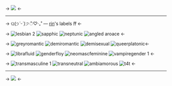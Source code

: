-> ![](https://64.media.tumblr.com/2c2174b793e8185cafd8d006bac0b9b0/db8984ac687fede8-d4/s500x750/b79f85110261fff9136e9f18b3bef737f5ba7fb1.jpg) <-
***
-> ଘ(੭*ˊᵕˋ)੭* ੈ♡‧₊˚ — [rin](https://rentry.co/riamu-yumemi-rentry)'s labels ***!!*** <-

-> ![lesbian 2](https://cdn.discordapp.com/attachments/1017542631263314053/1062866947517198507/lesbian_2.jpg) ![sapphic](https://cdn.discordapp.com/attachments/1017542631263314053/1062866947731112087/sapphic.jpg) ![neptunic](https://cdn.discordapp.com/attachments/1017542631263314053/1062890722149285969/Neptunic_flag_40x24.png)  ![angled aroace](https://cdn.discordapp.com/attachments/1017542631263314053/1062852864873082930/angled_aroace.jpg) <-

 -> ![greyromantic](https://cdn.discordapp.com/attachments/1017542631263314053/1062856207632695457/grayromantic.jpg) ![demiromantic](https://cdn.discordapp.com/attachments/1017542631263314053/1062855785236922488/demiromantic.jpg) ![demisexual](https://cdn.discordapp.com/attachments/1017542631263314053/1062858052862234705/demisexual.jpg) ![queerplatonic](https://cdn.discordapp.com/attachments/1017542631263314053/1068433293034393670/image1_2.jpg)<-

-> ![librafluid](https://64.media.tumblr.com/95bfd7a30e9ecd3559de2a130340344b/9754fab0999210fe-e2/s75x75_c1/565b78c66af13f17a90612dde23607c3f6b7d37b.pnj) ![genderfloy](https://64.media.tumblr.com/5a9cacc964bf37cf2de6103c88358802/9754fab0999210fe-cf/s75x75_c1/6f8772cb44c46c92b49611ebd16dbf02a8282e75.pnj) ![neomascfeminine](https://64.media.tumblr.com/0913c74779dc034a85a96ec2bfbf840e/9754fab0999210fe-db/s75x75_c1/828aa445610a57d4fa512e51dbe97cbeb664a458.pnj)  ![vampiregender 1](https://cdn.discordapp.com/attachments/1062939531260723231/1069782526945669222/180_3.png)  <-

-> ![transmasculine 1](https://cdn.discordapp.com/attachments/1017542631263314053/1062913260426375258/clipboard.png) ![transneutral](https://cdn.discordapp.com/attachments/1017542631263314053/1062908394664636537/transneutral_40x24.png) ![ambiamorous](https://cdn.discordapp.com/attachments/1062940037299314760/1063208610840182824/ambiamorous_40x24.png) ![t4t](https://cdn.discordapp.com/attachments/1062940037299314760/1063208611888763050/t4t_40x24.png) <-
***
-> ![](https://64.media.tumblr.com/2c2174b793e8185cafd8d006bac0b9b0/db8984ac687fede8-d4/s500x750/b79f85110261fff9136e9f18b3bef737f5ba7fb1.jpg) <-
